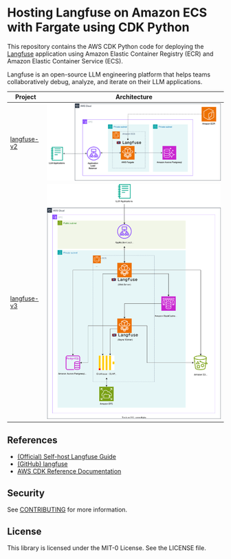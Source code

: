 
# Hosting Langfuse on Amazon ECS with Fargate using CDK Python

This repository contains the AWS CDK Python code for deploying the [Langfuse](https://langfuse.com/) application using Amazon Elastic Container Registry (ECR) and Amazon Elastic Container Service (ECS).

Langfuse is an open-source LLM engineering platform that helps teams collaboratively debug, analyze, and iterate on their LLM applications.

| Project | Architecture |
|---------|--------------|
| [langfuse-v2](./langfuse-v2/) | ![lanfuse-v2-arch](./langfuse-v2/langfuse-on-aws-ecs-fargate-arch.svg) |
| [langfuse-v3](./langfuse-v3/) | ![lanfuse-v3-arch](./langfuse-v3/langfuse-v3-on-aws-ecs-fargate-arch.svg) |

## References

 * [(Official) Self-host Langfuse Guide](https://langfuse.com/self-hosting)
 * [(GitHub) langfuse](https://github.com/langfuse/langfuse/)
 * [AWS CDK Reference Documentation](https://docs.aws.amazon.com/cdk/api/v2/)

## Security

See [CONTRIBUTING](./CONTRIBUTING.md#security-issue-notifications) for more information.

## License

This library is licensed under the MIT-0 License. See the LICENSE file.
